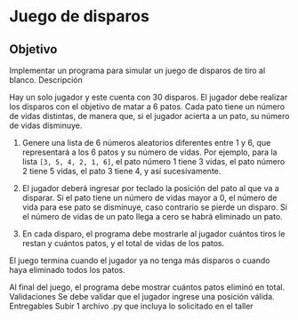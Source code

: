 # Juego de disparos 

## Objetivo

Implementar un programa para simular un juego de disparos de tiro al blanco.
Descripción


Hay un solo jugador y este cuenta con 30 disparos. El jugador debe realizar los disparos con el objetivo de matar a 6 patos. Cada pato tiene un número de vidas distintas, de manera que, si el jugador acierta a un pato, su número de vidas disminuye. 

1. Genere una lista de 6 números aleatorios diferentes entre 1 y 6, que representará a los 6 patos y su número de vidas. Por ejemplo, para la lista `[3, 5, 4, 2, 1, 6]`, el pato número 1 tiene 3 vidas, el pato número 2 tiene 5 vidas, el pato 3 tiene 4, y así sucesivamente.

2. El jugador deberá ingresar por teclado la posición del pato al que va a disparar. Si el pato tiene un número de vidas mayor a 0, el número de vida para ese pato se disminuye, caso contrario se pierde un disparo. Si el número de vidas de un pato llega a cero se habrá eliminado un pato.

3. En cada disparo, el programa debe mostrarle al jugador cuántos tiros le restan y cuántos patos, y el total de vidas de los patos.

El juego termina cuando el jugador ya no tenga más disparos o cuando haya eliminado todos los patos. 

Al final del juego, el programa debe mostrar cuántos patos eliminó en total.
Validaciones 
Se debe validar que el jugador ingrese una posición válida.
Entregables
Subir 1 archivo .py que incluya lo solicitado en el taller
